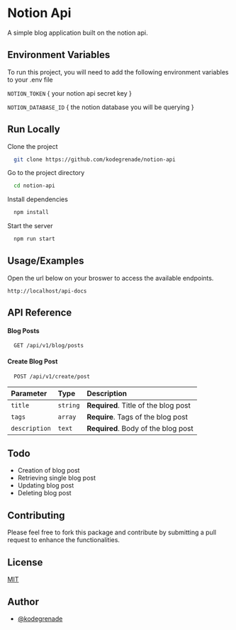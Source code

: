 
# Notion Api

A simple blog application built on the notion api.


## Environment Variables

To run this project, you will need to add the following environment variables to your .env file

`NOTION_TOKEN` { your notion api secret key }

`NOTION_DATABASE_ID` { the notion database you will be querying }

  
## Run Locally

Clone the project

```bash
  git clone https://github.com/kodegrenade/notion-api
```

Go to the project directory

```bash
  cd notion-api
```

Install dependencies

```bash
  npm install
```

Start the server

```bash
  npm run start
```

  
## Usage/Examples

Open the url below on your broswer to access the available endpoints.

```
http://localhost/api-docs
```

  
## API Reference

#### Blog Posts

```http
  GET /api/v1/blog/posts
```

#### Create Blog Post

```http
  POST /api/v1/create/post
```

| Parameter     | Type     | Description                       |
| :------------ | :------- | :-------------------------------- |
| `title`       | `string` | **Required**. Title of the blog post |
| `tags`        | `array`  | **Require**. Tags of the blog post   |
| `description` | `text`   | **Required**. Body of the blog post  |

## Todo
- Creation of blog post
- Retrieving single blog post
- Updating blog post
- Deleting blog post


## Contributing
Please feel free to fork this package and contribute by submitting a pull request to enhance the functionalities.

## License

[MIT](https://choosealicense.com/licenses/mit/)

  
## Author

- [@kodegrenade](https://www.github.com/kodegrenade)

  